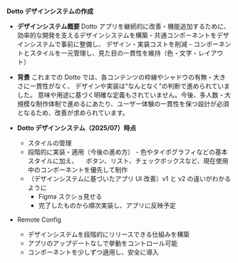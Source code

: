 **Dotto デザインシステムの作成**

- **デザインシステム概要**
  Dotto アプリを継続的に改善・機能追加するために、効率的な開発を支えるデザインシステムを構築 - 共通コンポーネントをデザインシステムで事前に整備し、
  デザイン・実装コストを削減 - コンポーネントとスタイルを一元管理し、見た目の一貫性を維持（色・文字・レイアウト）

- **背景**
  これまでの Dotto では、各コンテンツの枠線やシャドウの有無・大きさに一貫性がなく、
  デザインや実装は“なんとなく”の判断で進められていました。
  意味や用途に基づく明確な定義もされていません。今後、多人数・大規模な制作体制で進めるにあたり、ユーザー体験の一貫性を保つ設計が必須となるため、改善が求められています。

- **Dotto デザインシステム（2025/07）時点**

  - スタイルの管理
  - 段階的に実装・適用（今後の進め方） - 色やタイポグラフィなどの基本スタイルに加え、
    　ボタン、リスト、チェックボックスなど、現在使用中のコンポーネントを優先して制作
  - （デザインシステムに基づいたアプリ UI 改善）v1 と v2 の違いがわかるように
    - Figma スクショ見せる
    - 完了したものから順次実装し、アプリに反映予定

- Remote Config
  - デザインシステムを段階的にリリースできる仕組みを構築
  - アプリのアップデートなしで挙動をコントロール可能
  - コンポーネントを少しずつ適用し、安全に導入
